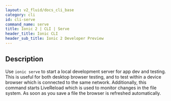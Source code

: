```yaml
---
layout: v2_fluid/docs_cli_base
category: cli
id: cli-serve
command_name: serve
title: Ionic 2 | CLI | Serve
header_title: Ionic CLI
header_sub_title: Ionic 2 Developer Preview
---
```


## Description

Use `ionic serve` to start a local development server for app dev and testing. This is useful for both desktop browser testing, and to test within a device browser which is connected to the same network. Additionally, this command starts LiveReload which is used to monitor changes in the file system. As soon as you save a file the browser is refreshed automatically.
